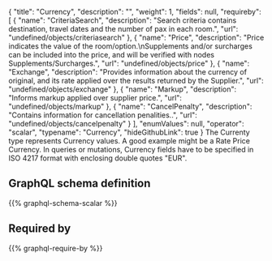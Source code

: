 {
  "title": "Currency",
  "description": "",
  "weight": 1,
  "fields": null,
  "requireby": [
    {
      "name": "CriteriaSearch",
      "description": "Search criteria contains destination, travel dates and the number of pax in each room.",
      "url": "undefined/objects/criteriasearch"
    },
    {
      "name": "Price",
      "description": "Price indicates the value of the room/option.\nSupplements and/or surcharges can be included into the price, and will be verified with nodes Supplements/Surcharges.",
      "url": "undefined/objects/price"
    },
    {
      "name": "Exchange",
      "description": "Provides information about the currency of original, and its rate applied over the results returned by the Supplier.",
      "url": "undefined/objects/exchange"
    },
    {
      "name": "Markup",
      "description": "Informs markup applied over supplier price.",
      "url": "undefined/objects/markup"
    },
    {
      "name": "CancelPenalty",
      "description": "Contains information for cancellation penalities..",
      "url": "undefined/objects/cancelpenalty"
    }
  ],
  "enumValues": null,
  "operator": "scalar",
  "typename": "Currency",
  "hideGithubLink": true
}
The Currenty type represents Currency values. A good example might be a Rate Price Currency.
In queries or mutations, Currency fields have to be specified in ISO 4217 format with enclosing double quotes "EUR".
## GraphQL schema definition

{{% graphql-schema-scalar %}}

## Required by

{{% graphql-require-by %}}
